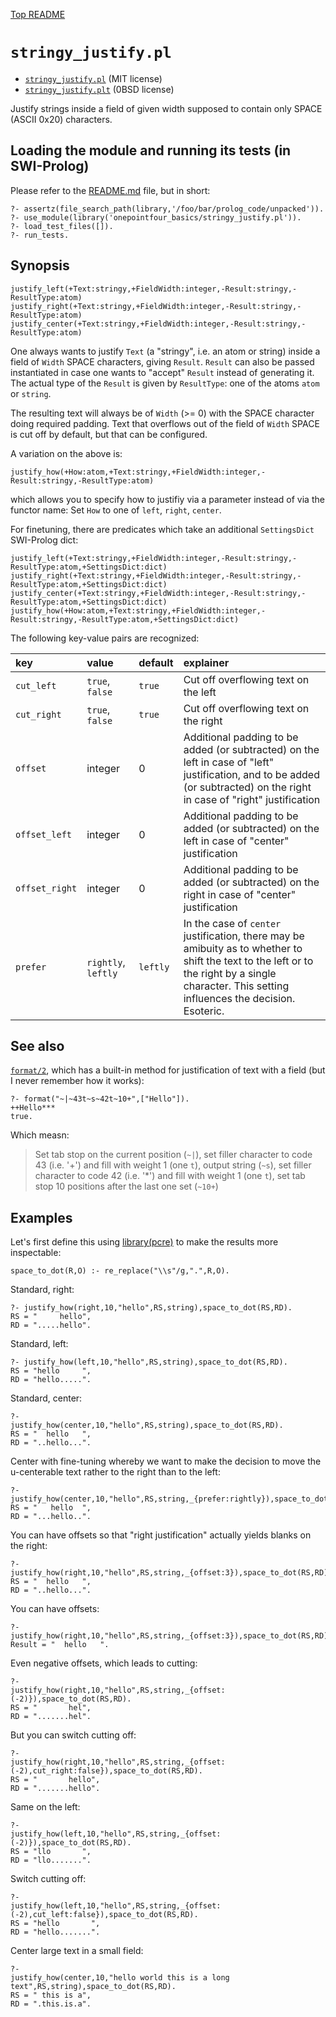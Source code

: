 [Top README](../README.md)

# `stringy_justify.pl`

- [`stringy_justify.pl`](../stringy_justify.pl) (MIT license)
- [`stringy_justify.plt`](../stringy_justify.plt) (0BSD license)

Justify strings inside a field of given width supposed to contain only SPACE
(ASCII 0x20) characters.

## Loading the module and running its tests (in SWI-Prolog)

Please refer to the [README.md](../README.md) file, but in short:

```
?- assertz(file_search_path(library,'/foo/bar/prolog_code/unpacked')).
?- use_module(library('onepointfour_basics/stringy_justify.pl')).
?- load_test_files([]).
?- run_tests.
```

## Synopsis

```
justify_left(+Text:stringy,+FieldWidth:integer,-Result:stringy,-ResultType:atom)
justify_right(+Text:stringy,+FieldWidth:integer,-Result:stringy,-ResultType:atom)
justify_center(+Text:stringy,+FieldWidth:integer,-Result:stringy,-ResultType:atom)
```

One always wants to justify `Text` (a "stringy", i.e. an atom or string)
inside a field of `Width` SPACE characters, giving `Result`. `Result`
can also be passed instantiated in case one wants to "accept" `Result`
instead of generating it. The actual type of the `Result` is given by
`ResultType`: one of the atoms `atom` or `string`.

The resulting text will always be of `Width` (>= 0) with the SPACE character 
doing required padding. Text that overflows out of the field of `Width` SPACE
is cut off by default, but that can be configured.

A variation on the above is:

```
justify_how(+How:atom,+Text:stringy,+FieldWidth:integer,-Result:stringy,-ResultType:atom)
```

which allows you to specify how to justifiy via a parameter instead of via the functor name:
Set `How` to one of `left`, `right`, `center`.

For finetuning, there are predicates which take an additional `SettingsDict` SWI-Prolog dict:

```
justify_left(+Text:stringy,+FieldWidth:integer,-Result:stringy,-ResultType:atom,+SettingsDict:dict)
justify_right(+Text:stringy,+FieldWidth:integer,-Result:stringy,-ResultType:atom,+SettingsDict:dict)
justify_center(+Text:stringy,+FieldWidth:integer,-Result:stringy,-ResultType:atom,+SettingsDict:dict)
justify_how(+How:atom,+Text:stringy,+FieldWidth:integer,-Result:stringy,-ResultType:atom,+SettingsDict:dict)
```

The following key-value pairs are recognized:

| key                | value                           | default    | explainer |
| :-                 | :-                              | :-         | :- |
| `cut_left`         | `true`, `false`                 | `true`     | Cut off overflowing text on the left |
| `cut_right`        | `true`, `false`                 | `true`     | Cut off overflowing text on the right |
| `offset`           | integer                         | 0          | Additional padding to be added (or subtracted) on the left in case of "left" justification, and to be added (or subtracted) on the right in case of "right" justification | 
| `offset_left`      | integer                         | 0          | Additional padding to be added (or subtracted) on the left in case of "center" justification | 
| `offset_right`     | integer                         | 0          | Additional padding to be added (or subtracted) on the right in case of "center" justification | 
| `prefer`           | `rightly`, `leftly`             | `leftly`   | In the case of `center` justification, there may be amibuity as to whether to shift the text to the left or to the right by a single character. This setting influences the decision. Esoteric. |

## See also

[`format/2`](https://eu.swi-prolog.org/pldoc/doc_for?object=format/2), which has a built-in method for justification of text with a field 
(but I never remember how it works):

```
?- format("~|~43t~s~42t~10+",["Hello"]).
++Hello***
true.
```

Which measn:

> Set tab stop on the current position (`~|`), set filler character to
> code 43 (i.e. '+') and fill with weight 1 (one `t`), output string
> (`~s`), set filler character to code 42 (i.e. '*') and fill with 
> weight 1 (one `t`), set tab stop 10 positions after the last one set (`~10+`)

## Examples

Let's first define this using [library(pcre)](https://eu.swi-prolog.org/pldoc/doc_for?object=section(%27packages/pcre.html%27))
to make the results more inspectable:

```
space_to_dot(R,O) :- re_replace("\\s"/g,".",R,O).
```

Standard, right:

```
?- justify_how(right,10,"hello",RS,string),space_to_dot(RS,RD).
RS = "     hello",
RD = ".....hello".
```

Standard, left:

```
?- justify_how(left,10,"hello",RS,string),space_to_dot(RS,RD).
RS = "hello     ",
RD = "hello.....".
```

Standard, center:

```
?- 
justify_how(center,10,"hello",RS,string),space_to_dot(RS,RD).
RS = "  hello   ",
RD = "..hello...".
```

Center with fine-tuning whereby we want to make the decision
to move the u-centerable text rather to the right than to the left:

```
?- justify_how(center,10,"hello",RS,string,_{prefer:rightly}),space_to_dot(RS,RD).
RS = "   hello  ",
RD = "...hello..".
```

You can have offsets so that "right justification" actually yields blanks on
the right:

```
?- 
justify_how(right,10,"hello",RS,string,_{offset:3}),space_to_dot(RS,RD).
RS = "  hello   ",
RD = "..hello...".
```

You can have offsets:

```
?- 
justify_how(right,10,"hello",RS,string,_{offset:3}),space_to_dot(RS,RD).
Result = "  hello   ".
```

Even negative offsets, which leads to cutting:

```
?- 
justify_how(right,10,"hello",RS,string,_{offset:(-2)}),space_to_dot(RS,RD).
RS = "       hel",
RD = ".......hel".
```

But you can switch cutting off:

```
?- 
justify_how(right,10,"hello",RS,string,_{offset:(-2),cut_right:false}),space_to_dot(RS,RD).
RS = "       hello",
RD = ".......hello".
```

Same on the left:

```
?- 
justify_how(left,10,"hello",RS,string,_{offset:(-2)}),space_to_dot(RS,RD).
RS = "llo       ",
RD = "llo.......".
```

Switch cutting off:

```
?- 
justify_how(left,10,"hello",RS,string,_{offset:(-2),cut_left:false}),space_to_dot(RS,RD).
RS = "hello       ",
RD = "hello.......".
```

Center large text in a small field:

```
?-
justify_how(center,10,"hello world this is a long text",RS,string),space_to_dot(RS,RD).
RS = " this is a",
RD = ".this.is.a".
```

